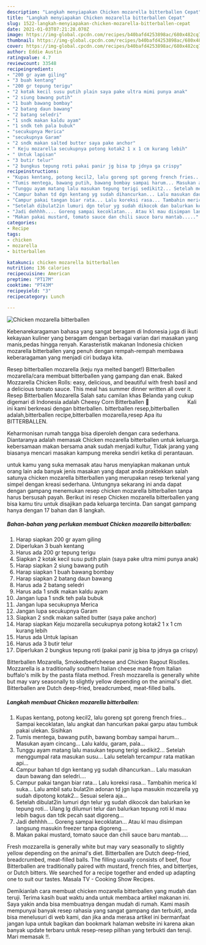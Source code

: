 ```yaml
---
description: "Langkah menyiapakan Chicken mozarella bitterballen Cepat"
title: "Langkah menyiapakan Chicken mozarella bitterballen Cepat"
slug: 1522-langkah-menyiapakan-chicken-mozarella-bitterballen-cepat
date: 2021-01-03T07:21:28.070Z
image: https://img-global.cpcdn.com/recipes/b40bafd4253898ac/680x482cq70/chicken-mozarella-bitterballen-foto-resep-utama.jpg
thumbnail: https://img-global.cpcdn.com/recipes/b40bafd4253898ac/680x482cq70/chicken-mozarella-bitterballen-foto-resep-utama.jpg
cover: https://img-global.cpcdn.com/recipes/b40bafd4253898ac/680x482cq70/chicken-mozarella-bitterballen-foto-resep-utama.jpg
author: Eddie Austin
ratingvalue: 4.7
reviewcount: 33548
recipeingredient:
- "200 gr ayam giling"
- "3 buah kentang"
- "200 gr tepung terigu"
- "2 kotak kecil susu putih plain saya pake ultra mimi punya anak"
- "2 siung bawang putih"
- "1 buah bawang bombay"
- "2 batang daun bawang"
- "2 batang seledri"
- "1 sndk makan kaldu ayam"
- "1 sndk teh pala bubuk"
- "secukupnya Merica"
- "secukupnya Garam"
- "2 sndk makan salted butter saya pake anchor"
- " Keju mozarella secukupnya potong kotak2 1 x 1 cm kurang lebih"
- " Untuk lapisan"
- "3 butir telur"
- "2 bungkus tepung roti pakai panir jg bisa tp jdnya ga crispy"
recipeinstructions:
- "Kupas kentang, potong kecil2, lalu goreng spt goreng french fries... Sampai kecoklatan, lalu angkat dan hancurkan pakai garpu atau tumbuk pakai ulekan. Sisihkan"
- "Tumis mentega, bawang putih, bawang bombay sampai harum... Masukan ayam cincang... Lalu kaldu, garam, pala..."
- "Tunggu ayam matang lalu masukan tepung terigi sedikit2... Setelah menggumpal rata masukan susu... Lalu setelah tercampur rata matikan api..."
- "Campur bahan td dgn kentang yg sudah dihancurkan... Lalu masukan daun bawang dan seledri...."
- "Campur pakai tangan biar rata... Lalu koreksi rasa... Tambahin merica kl suka... Lalu ambil satu bulat2in adonan td jgn lupa masukin mozarella yg sudah dipotong kotak2... Sesuai selera aja..."
- "Setelah dibulat2in lumuri dgn telur yg sudah dikocok dan balurkan ke tepung roti... Ulang lg dilumuri telur dan balurkan tepung roti kl mau lebih bagus dan tdk pecah saat digoreng..."
- "Jadi dehhhh.... Goreng sampai kecoklatan... Atau kl mau disimpan langsung masukin freezer tanpa digoreng...."
- "Makan pakai mustard, tomato sauce dan chili sauce baru mantab....."
categories:
- Recipe
tags:
- chicken
- mozarella
- bitterballen

katakunci: chicken mozarella bitterballen 
nutrition: 136 calories
recipecuisine: American
preptime: "PT17M"
cooktime: "PT43M"
recipeyield: "3"
recipecategory: Lunch

---
```



![Chicken mozarella bitterballen](https://img-global.cpcdn.com/recipes/b40bafd4253898ac/680x482cq70/chicken-mozarella-bitterballen-foto-resep-utama.jpg)

Kebenarekaragaman bahasa yang sangat beragam di Indonesia juga di ikuti kekayaan kuliner yang beragam dengan berbagai varian dari masakan yang manis,pedas hingga renyah. Karasteristik makanan Indonesia chicken mozarella bitterballen yang penuh dengan rempah-rempah membawa keberaragaman yang menjadi ciri budaya kita.


Resep bitterballen mozarella (keju nya melted banget!) Bitterballen mozarella/cara membuat bitterballen yang gampang dan enak. Baked Mozzarella Chicken Rolls: easy, delicious, and beautiful with fresh basil and a delicious tomato sauce. This meal has summer dinner written all over it. Resep Bitterballen Mozarella Salah satu camilan khas Belanda yang cukup digemari di Indonesia adalah Cheesy Corn Bitterballen 🧀 ⠀⠀⠀⠀⠀⠀⠀⠀⠀ Kali ini kami berkreasi dengan bitterballen. bitterballen resep,bitterballen adalah,bitterballen recipe,bitterballen mozarella,resep Apa itu BITTERBALLEN.

Keharmonisan rumah tangga bisa diperoleh dengan cara sederhana. Diantaranya adalah memasak Chicken mozarella bitterballen untuk keluarga. kebersamaan makan bersama anak sudah menjadi kultur, Tidak jarang yang biasanya mencari masakan kampung mereka sendiri ketika di perantauan.

untuk kamu yang suka memasak atau harus menyiapkan makanan untuk orang lain ada banyak jenis masakan yang dapat anda praktekkan salah satunya chicken mozarella bitterballen yang merupakan resep terkenal yang simpel dengan kreasi sederhana. Untungnya sekarang ini anda dapat dengan gampang menemukan resep chicken mozarella bitterballen tanpa harus bersusah payah.
Berikut ini resep Chicken mozarella bitterballen yang bisa kamu tiru untuk disajikan pada keluarga tercinta. Dan sangat gampang hanya dengan 17 bahan dan 8 langkah.


<!--inarticleads1-->

##### Bahan-bahan yang perlukan membuat Chicken mozarella bitterballen:

1. Harap siapkan 200 gr ayam giling
1. Diperlukan 3 buah kentang
1. Harus ada 200 gr tepung terigu
1. Siapkan 2 kotak kecil susu putih plain (saya pake ultra mimi punya anak)
1. Harap siapkan 2 siung bawang putih
1. Harap siapkan 1 buah bawang bombay
1. Harap siapkan 2 batang daun bawang
1. Harus ada 2 batang seledri
1. Harus ada 1 sndk makan kaldu ayam
1. Jangan lupa 1 sndk teh pala bubuk
1. Jangan lupa secukupnya Merica
1. Jangan lupa secukupnya Garam
1. Siapkan 2 sndk makan salted butter (saya pake anchor)
1. Harap siapkan  Keju mozarella secukupnya potong kotak2 1 x 1 cm kurang lebih
1. Harus ada  Untuk lapisan
1. Harus ada 3 butir telur
1. Diperlukan 2 bungkus tepung roti (pakai panir jg bisa tp jdnya ga crispy)


Bitterballen Mozarella, Smokedbeefcheese and Chicken Ragout Risolles. Mozzarella is a traditionally southern Italian cheese made from Italian buffalo&#39;s milk by the pasta filata method. Fresh mozzarella is generally white but may vary seasonally to slightly yellow depending on the animal&#39;s diet. Bitterballen are Dutch deep-fried, breadcrumbed, meat-filled balls. 

<!--inarticleads2-->

##### Langkah membuat  Chicken mozarella bitterballen:

1. Kupas kentang, potong kecil2, lalu goreng spt goreng french fries... Sampai kecoklatan, lalu angkat dan hancurkan pakai garpu atau tumbuk pakai ulekan. Sisihkan
1. Tumis mentega, bawang putih, bawang bombay sampai harum... Masukan ayam cincang... Lalu kaldu, garam, pala...
1. Tunggu ayam matang lalu masukan tepung terigi sedikit2... Setelah menggumpal rata masukan susu... Lalu setelah tercampur rata matikan api...
1. Campur bahan td dgn kentang yg sudah dihancurkan... Lalu masukan daun bawang dan seledri....
1. Campur pakai tangan biar rata... Lalu koreksi rasa... Tambahin merica kl suka... Lalu ambil satu bulat2in adonan td jgn lupa masukin mozarella yg sudah dipotong kotak2... Sesuai selera aja...
1. Setelah dibulat2in lumuri dgn telur yg sudah dikocok dan balurkan ke tepung roti... Ulang lg dilumuri telur dan balurkan tepung roti kl mau lebih bagus dan tdk pecah saat digoreng...
1. Jadi dehhhh.... Goreng sampai kecoklatan... Atau kl mau disimpan langsung masukin freezer tanpa digoreng....
1. Makan pakai mustard, tomato sauce dan chili sauce baru mantab.....


Fresh mozzarella is generally white but may vary seasonally to slightly yellow depending on the animal&#39;s diet. Bitterballen are Dutch deep-fried, breadcrumbed, meat-filled balls. The filling usually consists of beef, flour Bitterballen are traditionally paired with mustard, french fries, and bittertjes, or Dutch bitters. We searched for a recipe together and ended up adapting one to suit our tastes. Masala TV - Cooking Show Recipes. 

Demikianlah cara membuat chicken mozarella bitterballen yang mudah dan teruji. Terima kasih buat waktu anda untuk membaca artikel makanan ini. Saya yakin anda bisa membuatnya dengan mudah di rumah. Kami masih mempunyai banyak resep rahasia yang sangat gampang dan terbukti, anda bisa menelusuri di web kami, dan jika anda merasa artikel ini bermanfaat jangan lupa untuk bagikan dan bookmark halaman website ini karena akan banyak update terbaru untuk resep-resep pilihan yang terbukti dan teruji. Mari memasak !!. 
